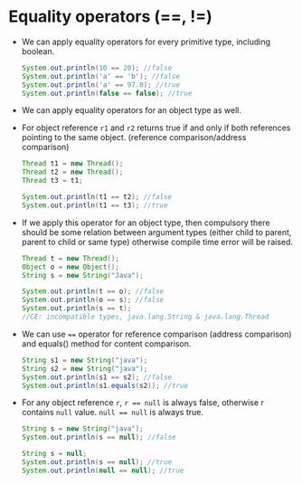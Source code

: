 # Equality operators (==, !=)

- We can apply equality operators for every primitive type, including boolean.
  ```java linenums="1"
  System.out.println(10 == 20); //false
  System.out.println('a' == 'b'); //false
  System.out.println('a' == 97.0); //true
  System.out.println(false == false); //true
  ```
  
- We can apply equality operators for an object type as well.
- For object reference `r1` and `r2` returns true if and only if both references pointing to the same object. (reference comparison/address comparison)
  ```java linenums="1"
  Thread t1 = new Thread();
  Thread t2 = new Thread();
  Thread t3 = t1;
  
  System.out.println(t1 == t2); //false
  System.out.println(t1 == t3); //true
  ```
  
- If we apply this operator for an object type, then compulsory there should be some relation between argument types 
  (either child to parent, parent to child or same type) otherwise compile time error will be raised.
  ```java linenums="1"
  Thread t = new Thread();
  Object o = new Object();
  String s = new String("Java");
  
  System.out.println(t == o); //false
  System.out.println(o == s); //false
  System.out.println(s == t); 
  //CE: incompatible types, java.lang.String & java.lang.Thread
  ```
  
- We can use `==` operator for reference comparison (address comparison) and equals() method for content comparison.
  ```java linenums="1"
  String s1 = new String("java");
  String s2 = new String("java");
  System.out.println(s1 == s2); //false
  System.out.println(s1.equals(s2)); //true
  ```
  
- For any object reference `r`, `r == null` is always false, otherwise r contains `null` value. `null == null` is always true.
  ```java linenums="1"
  String s = new String("java");
  System.out.println(s == null); //false
  
  String s = null;
  System.out.println(s == null); //true
  System.out.println(null == null); //true
  ```